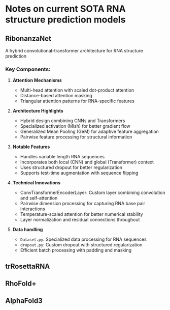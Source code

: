 # Notes on current SOTA RNA structure prediction models

## RibonanzaNet

A hybrid convolutional-transformer architecture for RNA structure prediction

### Key Components:
1. **Attention Mechanisms**
   - Multi-head attention with scaled dot-product attention
   - Distance-based attention masking
   - Triangular attention patterns for RNA-specific features

2. **Architecture Highlights**
   - Hybrid design combining CNNs and Transformers
   - Specialized activation (Mish) for better gradient flow
   - Generalized Mean Pooling (GeM) for adaptive feature aggregation
   - Pairwise feature processing for structural information

3. **Notable Features**
   - Handles variable length RNA sequences
   - Incorporates both local (CNN) and global (Transformer) context
   - Uses structured dropout for better regularization
   - Supports test-time augmentation with sequence flipping

4. **Technical Innovations**
   - ConvTransformerEncoderLayer: Custom layer combining convolution and self-attention
   - Pairwise dimension processing for capturing RNA base pair interactions
   - Temperature-scaled attention for better numerical stability
   - Layer normalization and residual connections throughout

5. **Data handling**
   - `Dataset.py`: Specialized data processing for RNA sequences
   - `dropout.py`: Custom dropout with structured regularization
   - Efficient batch processing with padding and masking

## trRosettaRNA

## RhoFold+

## AlphaFold3